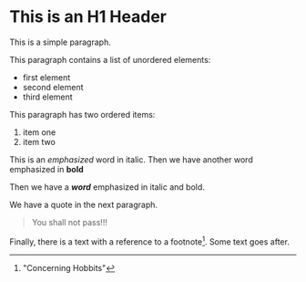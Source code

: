 # This is an H1 Header

This is a simple paragraph.

This paragraph contains a list of unordered elements:
+ first element
+ second element
+ third element

This paragraph has two ordered items:
1. item one
2. item two

This is an *emphasized* word in italic. Then we have another word emphasized in **bold**

Then we have a ***word*** emphasized in italic and bold.

We have a quote in the next paragraph.

> You shall not pass!!!

Finally, there is a text with a reference to a footnote[^1]. Some text goes after.

[^1]: "Concerning Hobbits"
